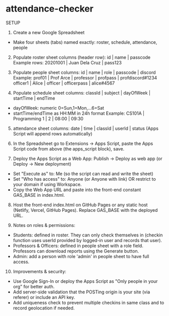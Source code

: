 # attendance-checker
SETUP
1) Create a new Google Spreadsheet
- Make four sheets (tabs) named exactly: roster, schedule, attendance, people


2) Populate roster sheet columns (header row): id | name | passcode
Example rows:
20201001 | Juan Dela Cruz | pass123


3) Populate people sheet columns: id | name | role | passcode | discord
Example:
prof01 | Prof Arce | professor | profpass | profdiscord#1234
officer1 | Alice | officer | officerpass | alice#4567


4) Populate schedule sheet columns: classId | subject | dayOfWeek | startTime | endTime
- dayOfWeek: numeric 0=Sun,1=Mon,...6=Sat
- startTime/endTime as HH:MM in 24h format
Example:
CS101A | Programming 1 | 2 | 08:00 | 09:30


5) attendance sheet columns: date | time | classId | userId | status
(Apps Script will append rows automatically)


6) In the Spreadsheet go to Extensions → Apps Script, paste the Apps Script code from above (the apps_script block), save.


7) Deploy the Apps Script as a Web App: Publish → Deploy as web app (or Deploy -> New deployment)
- Set "Execute as" to: Me (so the script can read and write the sheet)
- Set "Who has access" to: Anyone (or Anyone with link) OR restrict to your domain if using Workspace.
- Copy the Web App URL and paste into the front-end constant GAS_BASE in index.html.


8) Host the front-end index.html on GitHub Pages or any static host (Netlify, Vercel, GitHub Pages). Replace GAS_BASE with the deployed URL.


9) Notes on roles & permissions:
- Students: defined in roster. They can only check themselves in (checkin function uses userId provided by logged-in user and records that user).
- Professors & Officers: defined in people sheet with a role field. Professors can download reports using the Generate button.
- Admin: add a person with role 'admin' in people sheet to have full access.


10) Improvements & security:
- Use Google Sign-In or deploy the Apps Script as "Only people in your org" for better auth.
- Add server-side validation that the POSTing origin is your site (via referer) or include an API key.
- Add uniqueness check to prevent multiple checkins in same class and to record geolocation if needed.
